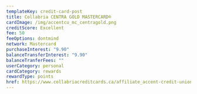 ```yaml
---
templateKey: credit-card-post
title: Collabria CENTRA GOLD MASTERCARD®
cardImage: /img/accentcu_mc_centragold.png
creditScore: Excellent
fee: 50
feeOptions: dontmind
network: Mastercard
purchaseInterest: "9.90"
balanceTransferInterest: "9.90"
balanceTranferFees: ""
userCategory: personal
cardCategory: rewards
rewardType: points
href: https://www.collabriacreditcards.ca/affiliate_accent-credit-union/personal-cards/pc89/card_national-centra-gold-mastercard
---
```

